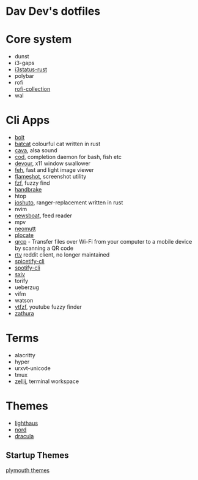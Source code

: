 # Dav Dev's dotfiles

# Core system
- dunst
- i3-gaps
- [i3status-rust](https://github.com/greshake/i3status-rust)
- polybar
- rofi<br>
[rofi-collection](https://github.com/adi1090x/rofi)
- wal


# Cli Apps
- [bolt](https://github.com/salman-abedin/bolt)
- [batcat](https://docs.rs/crate/bat/0.12.1) colourful cat written in rust
- [cava](https://github.com/karlstav/cava), alsa sound
- [cod](https://github.com/dim-an/cod), completion daemon for bash, fish etc
- [devour](https://github.com/salman-abedin/devour), x11 window swallower
- [feh](https://github.com/derf/feh), fast and light image viewer
- [flameshot](https://github.com/flameshot-org/flameshot), screenshot utility
- [fzf](https://github.com/junegunn/fzf), fuzzy find
- [handbrake](https://github.com/HandBrake/HandBrake)
- htop
- [joshuto](https://github.com/kamiyaa/joshuto), ranger-replacement written in rust
- nvim
- [newsboat](https://github.com/newsboat/newsboat), feed reader
- mpv
- [neomutt](https://github.com/neomutt/neomutt)
- [plocate](https://github.com/loveencounterflow/plocate)
- [qrcp](https://github.com/claudiodangelis/qrcp) - Transfer files over Wi-Fi from your computer to a mobile device by scanning a QR code
- [rtv](https://github.com/michael-lazar/rtv) reddit client, no longer maintained
- [spicetify-cli](https://github.com/khanhas/spicetify-cli)
- [spotify-cli](https://github.com/pwittchen/spotify-cli-linux)
- [sxiv](https://github.com/muennich/sxiv)
- torify
- ueberzug
- vifm
- watson
- [ytfzf](https://github.com/pystardust/ytfzf), youtube fuzzy finder
- [zathura](https://github.com/pwmt/zathura)


# Terms
- alacritty
- hyper
- urxvt-unicode
- tmux
- [zellij](https://github.com/zellij-org/zellij), terminal workspace

# Themes
- [lighthaus](https://github.com/lighthaus-theme)
- [nord](https://github.com/arcticicestudio/nord)
- [dracula](https://github.com/dracula/dracula-theme)
## Startup Themes
[plymouth themes](https://github.com/adi1090x/plymouth-themes)






